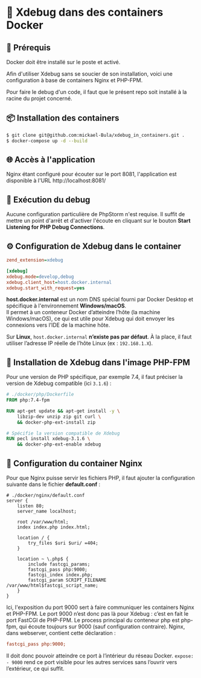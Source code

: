 # 🐞 Xdebug dans des containers Docker

## 🔧 Prérequis

Docker doit être installé sur le poste et activé.

Afin d'utiliser Xdebug sans se soucier de son installation, voici une configuration à base de containers Nginx et PHP-FPM.

Pour faire le debug d'un code, il faut que le présent repo soit installé à la racine du projet concerné.

## 📦 Installation des containers

```bash
$ git clone git@github.com:mickael-Bula/xdebug_in_containers.git .
$ docker-compose up -d --build
```

## 🌐 Accès à l'application

Nginx étant configuré pour écouter sur le port 8081, l'application est disponible à l'URL http://localhost:8081/

## 🐛 Exécution du debug

Aucune configuration particulière de PhpStorm n'est requise. Il suffit de mettre un point d'arrêt et d'activer l'écoute en cliquant sur le bouton **Start Listening for PHP Debug Connections**.

## ⚙️ Configuration de Xdebug dans le container

```ini
zend_extension=xdebug

[xdebug]
xdebug.mode=develop,debug
xdebug.client_host=host.docker.internal
xdebug.start_with_request=yes
```

**host.docker.internal** est un nom DNS spécial fourni par Docker Desktop et spécifique à l'environnement **Windows/macOS**.  
Il permet à un conteneur Docker d’atteindre l’hôte (la machine Windows/macOS), ce qui est utile pour Xdebug qui doit envoyer les connexions vers l’IDE de la machine hôte.

Sur **Linux**, `host.docker.internal` **n’existe pas par défaut**. À la place, il faut utiliser l’adresse IP réelle de l’hôte Linux (ex : `192.168.1.X`).

## 🧰 Installation de Xdebug dans l'image PHP-FPM

Pour une version de PHP spécifique, par exemple 7.4, il faut préciser la version de Xdebug compatible (ici `3.1.6`) :

```dockerfile
# ./docker/php/Dockerfile
FROM php:7.4-fpm

RUN apt-get update && apt-get install -y \
    libzip-dev unzip zip git curl \
    && docker-php-ext-install zip

# Spécifie la version compatible de Xdebug
RUN pecl install xdebug-3.1.6 \
    && docker-php-ext-enable xdebug
```

## 🧾 Configuration du container Nginx

Pour que Nginx puisse servir les fichiers PHP, il faut ajouter la configuration suivante dans le fichier **default.conf** :

```nginx
# ./docker/nginx/default.conf
server {
    listen 80;
    server_name localhost;

    root /var/www/html;
    index index.php index.html;

    location / {
        try_files $uri $uri/ =404;
    }

    location ~ \.php$ {
        include fastcgi_params;
        fastcgi_pass php:9000;
        fastcgi_index index.php;
        fastcgi_param SCRIPT_FILENAME /var/www/html$fastcgi_script_name;
    }
}
```

Ici, l'exposition du port 9000 sert à faire communiquer les containers Nginx et PHP-FPM.
Le port 9000 n’est donc pas là pour Xdebug : c’est en fait le port FastCGI de PHP-FPM.
Le process principal du conteneur php est php-fpm, qui écoute toujours sur 9000 (sauf configuration contraire).
Nginx, dans webserver, contient cette déclaration :

```ini
fastcgi_pass php:9000;
```

Il doit donc pouvoir atteindre ce port à l’intérieur du réseau Docker.
`expose: - 9000` rend ce port visible pour les autres services sans l’ouvrir vers l’extérieur, ce qui suffit.
